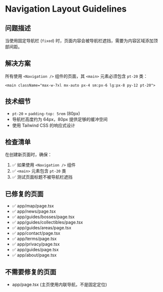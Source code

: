 # Navigation Layout Guidelines

## 问题描述
当使用固定导航栏 (`fixed`) 时，页面内容会被导航栏遮挡，需要为内容区域添加顶部间距。

## 解决方案
所有使用 `<Navigation />` 组件的页面，其 `<main>` 元素必须包含 `pt-20` 类：

```tsx
<main className="max-w-7xl mx-auto px-4 sm:px-6 lg:px-8 py-12 pt-20">
```

## 技术细节
- `pt-20` = `padding-top: 5rem` (80px)
- 导航栏高度约为 64px，80px 提供足够的缓冲空间
- 使用 Tailwind CSS 的响应式设计

## 检查清单
在创建新页面时，确保：
1. ✅ 如果使用 `<Navigation />` 组件
2. ✅ `<main>` 元素包含 `pt-20` 类
3. ✅ 测试页面标题不被导航栏遮挡

## 已修复的页面
- ✅ app/map/page.tsx
- ✅ app/news/page.tsx  
- ✅ app/guides/bosses/page.tsx
- ✅ app/guides/collectibles/page.tsx
- ✅ app/guides/areas/page.tsx
- ✅ app/contact/page.tsx
- ✅ app/terms/page.tsx
- ✅ app/privacy/page.tsx
- ✅ app/guides/page.tsx
- ✅ app/about/page.tsx

## 不需要修复的页面
- app/page.tsx (主页使用内联导航，不是固定定位)
